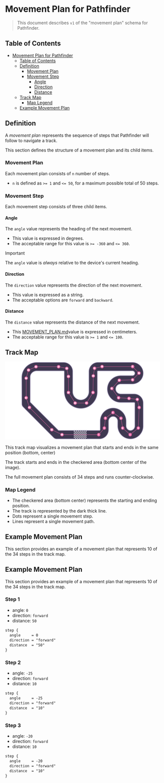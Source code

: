 # Movement Plan for Pathfinder

> This document describes `v1` of the "movement plan" schema for Pathfinder.

## Table of Contents

<!-- TOC -->
* [Movement Plan for Pathfinder](#movement-plan-for-pathfinder)
  * [Table of Contents](#table-of-contents)
  * [Definition](#definition)
    * [Movement Plan](#movement-plan)
    * [Movement Step](#movement-step)
      * [Angle](#angle)
      * [Direction](#direction)
      * [Distance](#distance)
  * [Track Map](#track-map)
    * [Map Legend](#map-legend)
  * [Example Movement Plan](#example-movement-plan)
<!-- TOC -->

## Definition

A _movement plan_ represents the sequence of steps that Pathfinder will follow to navigate a track.

This section defines the structure of a movement plan and its child items.

### Movement Plan

Each movement plan consists of `n` number of steps.

* `n` is defined as `>= 1` and `<= 50`, for a maximum possible total of 50 steps.

### Movement Step

Each movement step consists of three child items.

#### Angle

The `angle` value represents the heading of the next movement.

* This value is expressed in degrees.
* The acceptable range for this value is `>= -360` and `<= 360`.

> [!IMPORTANT]
> The `angle` value is _always_ relative to the device's current heading.

#### Direction

The `direction` value represents the direction of the next movement.

* This value is expressed as a string.
* The acceptable options are `forward` and `backward`.

#### Distance

The `distance` value represents the distance of the next movement.

* This [MOVEMENT_PLAN.md](../../../untitled%20folder/movement-plan/MOVEMENT_PLAN.md)value is expressed in centimeters.
* The acceptable range for this value is `>= 1` and `<= 100`.

## Track Map

![track map](./track.png)

This track map visualizes a movement plan that starts and ends in the same position (bottom, center)

The track starts and ends in the checkered area (bottom center of the image).

The full movement plan consists of 34 steps and runs counter-clockwise.

### Map Legend

* The checkered area (bottom center) represents the starting and ending position.
* The track is represented by the dark thick line.
* Dots represent a single movement step.
* Lines represent a single movement path.

## Example Movement Plan

This section provides an example of a movement plan that represents 10 of the 34 steps in the track map.

## Example Movement Plan

This section provides an example of a movement plan that represents 10 of the 34 steps in the track map.

### Step 1

* angle: `0`
* direction: `forward`
* distance: `50`

```hcl
step {
  angle     = 0
  direction = "forward"
  distance  = "50"
}
```

### Step 2

* angle: `-25`
* direction: `forward`
* distance: `10`

```hcl
step {
  angle     = -25
  direction = "forward"
  distance  = "10"
}
```

### Step 3

* angle: `-20`
* direction: `forward`
* distance: `10`

```hcl
step {
  angle     = -20
  direction = "forward"
  distance  = "10"
}
```
